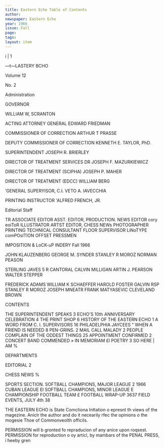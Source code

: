 ```yaml
---
title: Eastern Echo Table of Contents
author:
newspaper: Eastern Echo
year: 1966
issue: Fall
page: 
tags:
layout: item
---
```


i | 1

—t—LASTERY BCHO

Volume 12

No. 2

Administration

GOVERNOR

WILLIAM W, SCRANTON

ACTING ATTORNEY GENERAL EDWARD FRIEDMAN

COMMISSIONER OF CORRECTION ARTHUR T PRASSE

DEPUTY COMMISSIONER OF CORRECTION KENNETH E. TAYLOR, PhD.

SUPERINTENDENT JOSEPH R. BRIERLEY

DIRECTOR OF TREATMENT SERVICES DR JOSEPH F. MAZURKIEWICZ

DIRECTOR OF TREATMENT (SCIPHA) JOSEPH P. MAHER

DIRECTOR OF TREATMENT (EDCC) WILLIAM BERG

‘GENERAL SUPERYISOR, C.I. VETO A. IAVECCHIA

PRINTING INSTRUCTOR 'ALFRED FRENCH, JR.

Editorial Staff

TR ASSOCIATE EDITOR ASST. EDITOR, PRODUCTION. NEWS EDITOR cory eoiToR ILLUSTRATOR ARTST EDITOR, CHESS NEWs PHOTOGRAPHER PRINTING TECHNICAL CONSULTANT FLOOR SUPERVISOR LiNoTYPE comPOsITION OFFSET PRESSMEN

IMPOSITION & LoCK-uP INDERY Fall 1966

JOHN KLAUZENBERG GEORGE M. SYNDER STANLEY R MOROZ NORMAN PEASON

STERLING JAVES 5 R CANTORAL CALVIN MILLIGAN ARTIN J. PEARSON WALTER STEPPER

FREDERICK ADAMS WILLIAM K SCHAEFFER HAROLD FOSTER GALVIN RSP STANLEY R MOROZ JOSEPH MNEATR FRANK MATYASEVIC CLEVELAND BROWN

CONTENTS

THE SUPERINTENDENT SPEAKS 3 ECHO'S 10th ANNIVERSARY CELEBRATION 4 THE PRINT SHOP 6 HISTORY OF THE EASTERN ECHO 1 A WORD FROM C. I. SUPERVISORS 16 PHILADELPHIA JAYCEES ” WHEN A FRIEND IS NEEDED 8 PEN-GRINS. 2 MAIL CALL MALADY 2 PEOPLE COMPLAIN OF THE ODDEST THINGS 25 APPOINTMENT CONFIRMED 2 CONCERT BAND COMMENDED » IN MEMORIAM £l POETRY 3 SO HERE | AM %

DEPARTMENTS

EDITORIAL 2

CHESS NEWS %

SPORTS SECTION. SOFTBALL CHAMPIONS, MAJOR LEAGUE 2 1966 CUBAN LEAGUE El SOFTBALL CHAMPIONS, MINOR LEAGUE E CHAMPIONSHIP FOOTBALL TEAM £ FOOTBALL WRAP-UP 3637 FIELD EVENTS, JULY 4th 38

THE EASTERN ECHO is State Comctiona Inttation o epresnt th views of the magezine. Aniclr the author and do it necearily rfec the opinions o the mogesie Thoe of Commonveolth officils.

PERMISSION will b gronted fo repraducion of any anice upon roqsest. PERMISSION for reproduction o oy articl, by mambars of the PENAL PRESS, i heeby gren
